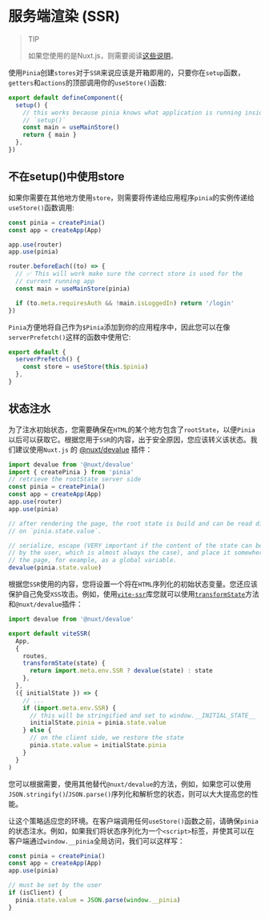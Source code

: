 # 服务端渲染 (SSR)

> TIP
>
> 如果您使用的是Nuxt.js，则需要阅读[这些说明](https://pinia.vuejs.org/ssr/nuxt.html)。

使用`Pinia`创建`stores`对于`SSR`来说应该是开箱即用的，只要你在`setup`函数，`getters`和`actions`的顶部调用你的`useStore()`函数:

```js
export default defineComponent({
  setup() {
    // this works because pinia knows what application is running inside of
    // `setup()`
    const main = useMainStore()
    return { main }
  },
})
```



## 不在setup()中使用store

如果你需要在其他地方使用`store`，则需要将传递给应用程序`pinia`的实例传递给`useStore()`函数调用:

```js
const pinia = createPinia()
const app = createApp(App)

app.use(router)
app.use(pinia)

router.beforeEach((to) => {
  // ✅ This will work make sure the correct store is used for the
  // current running app
  const main = useMainStore(pinia)

  if (to.meta.requiresAuth && !main.isLoggedIn) return '/login'
})
```

`Pinia`方便地将自己作为`$Pinia`添加到你的应用程序中，因此您可以在像`serverPrefetch()`这样的函数中使用它:

```js
export default {
  serverPrefetch() {
    const store = useStore(this.$pinia)
  },
}
```



## 状态注水

为了注水初始状态，您需要确保在`HTML`的某个地方包含了`rootState`，以便`Pinia`以后可以获取它。根据您用于`SSR`的内容，出于安全原因，您应该转义该状态。我们建议使用`Nuxt.js` 的 [@nuxt/devalue](https://github.com/nuxt-contrib/devalue) 插件：

```js
import devalue from '@nuxt/devalue'
import { createPinia } from 'pinia'
// retrieve the rootState server side
const pinia = createPinia()
const app = createApp(App)
app.use(router)
app.use(pinia)

// after rendering the page, the root state is build and can be read directly
// on `pinia.state.value`.

// serialize, escape (VERY important if the content of the state can be changed
// by the user, which is almost always the case), and place it somewhere on
// the page, for example, as a global variable.
devalue(pinia.state.value)
```

根据您`SSR`使用的内容，您将设置一个将在`HTML`序列化的初始状态变量。您还应该保护自己免受`XSS`攻击。例如，使用[`vite-ssr`](https://github.com/frandiox/vite-ssr)库您就可以使用[`transformState`](https://github.com/frandiox/vite-ssr#state-serialization)方法和`@nuxt/devalue`插件：

```js
import devalue from '@nuxt/devalue'

export default viteSSR(
  App,
  {
    routes,
    transformState(state) {
      return import.meta.env.SSR ? devalue(state) : state
    },
  },
  ({ initialState }) => {
    // ...
    if (import.meta.env.SSR) {
      // this will be stringified and set to window.__INITIAL_STATE__
      initialState.pinia = pinia.state.value
    } else {
      // on the client side, we restore the state
      pinia.state.value = initialState.pinia
    }
  }
)
```

您可以根据需要，使用其他替代`@nuxt/devalue`的方法，例如，如果您可以使用`JSON.stringify()`/`JSON.parse()`序列化和解析您的状态，则可以大大提高您的性能。

让这个策略适应您的环境。在客户端调用任何`useStore()`函数之前，请确保`pinia`的状态注水。例如，如果我们将状态序列化为一个`<script>`标签，并使其可以在客户端通过`window.__pinia`全局访问，我们可以这样写：

```js
const pinia = createPinia()
const app = createApp(App)
app.use(pinia)

// must be set by the user
if (isClient) {
  pinia.state.value = JSON.parse(window.__pinia)
}
```